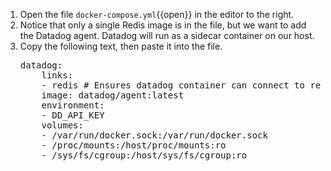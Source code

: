 1. Open the file `docker-compose.yml`{{open}} in the editor to the right. 
2. Notice that only a single Redis image is in the file, but we want to add the Datadog agent. Datadog will run as a sidecar container on our host. 
3. Copy the following text, then paste it into the file. 
   <pre class="file" data-target="clipboard">
   datadog:
       links:
       - redis # Ensures datadog container can connect to redis container
       image: datadog/agent:latest
       environment:
       - DD_API_KEY
       volumes:
       - /var/run/docker.sock:/var/run/docker.sock
       - /proc/mounts:/host/proc/mounts:ro
       - /sys/fs/cgroup:/host/sys/fs/cgroup:ro
   </pre>
